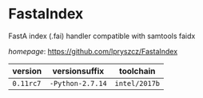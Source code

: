 # FastaIndex

FastA index (.fai) handler compatible with samtools faidx

*homepage*: <https://github.com/lpryszcz/FastaIndex>

version | versionsuffix | toolchain
--------|---------------|----------
``0.11rc7`` | ``-Python-2.7.14`` | ``intel/2017b``

